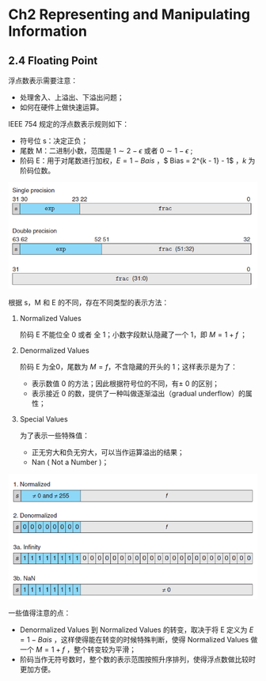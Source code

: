 # Ch2 Representing and Manipulating Information

## 2.4 Floating Point

浮点数表示需要注意：

* 处理舍入、上溢出、下溢出问题；
* 如何在硬件上做快速运算。



IEEE 754 规定的浮点数表示规则如下：

* 符号位 s：决定正负；
* 尾数 M：二进制小数，范围是  $1 \sim 2 - \epsilon$ 或者 $0 \sim 1 - \epsilon$ ;
* 阶码 E：用于对尾数进行加权，$E = 1 - Bais$ ，$ Bias = 2^{k - 1} - 1$ ，$k$ 为阶码位数。

![image-20211004231935861](assets/image-20211004231935861.png)



根据 s，M 和 E 的不同，存在不同类型的表示方法：

1. Normalized Values

    阶码 E 不能位全 0 或者 全 1；小数字段默认隐藏了一个 1，即 $M = 1 + f$ ；

2. Denormalized Values

    阶码 E 为全0，尾数为 $M = f$，不含隐藏的开头的 1；这样表示是为了：

    * 表示数值 0 的方法；因此根据符号位的不同，有± 0 的区别；
    * 表示接近 0 的数，提供了一种叫做逐渐溢出（gradual underflow）的属性；

3. Special Values

    为了表示一些特殊值：

    * 正无穷大和负无穷大，可以当作运算溢出的结果；
    * Nan ( Not a Number )；

![image-20211004232303549](assets/image-20211004232303549.png)



一些值得注意的点：

* Denormalized Values 到 Normalized Values 的转变，取决于将 E 定义为 $E = 1 - Bais$ ，这样使得能在转变的时候特殊判断，使得 Normalized Values 做一个 $M = 1 + f$ ，整个转变较为平滑；
* 阶码当作无符号数时，整个数的表示范围按照升序排列，使得浮点数做比较时更加方便。



